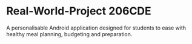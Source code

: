 # Real-World-Project 206CDE

A personalisable Android application designed for students to ease with healthy meal planning, budgeting and preparation.
